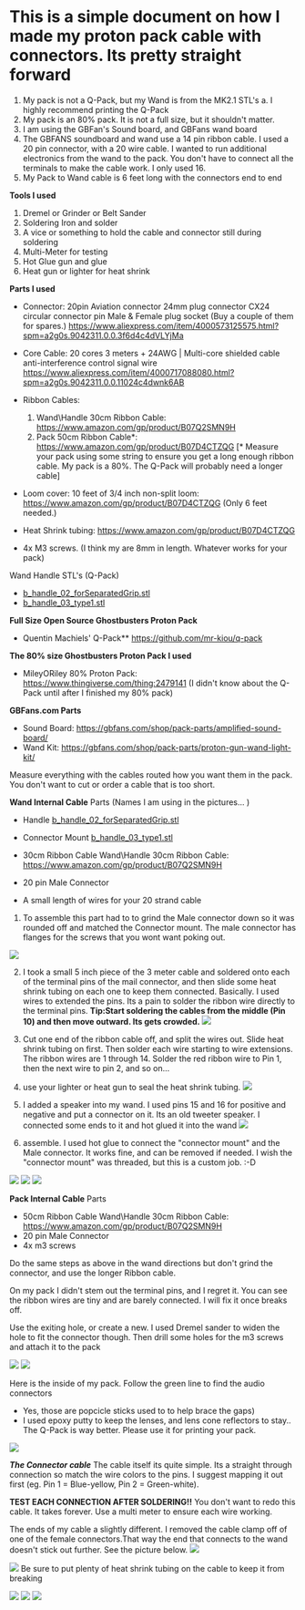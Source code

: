 # This is a simple document on how I made my proton pack cable with connectors. Its pretty straight forward

1. My pack is not a Q-Pack, but my Wand is from the MK2.1 STL's
  a. I highly recommend printing the Q-Pack
2. My pack is an 80% pack. It is not a full size, but it shouldn't matter.
3. I am using the GBFan's Sound board, and GBFans wand board
4. The GBFANS soundboard and wand use a 14 pin ribbon cable.
     I used a 20 pin connector, with a 20 wire cable. I wanted to run additional electronics from the wand to the pack.  You don't have to connect all the terminals to make the cable work. I only used 16.   
5. My Pack to Wand cable is 6 feet long with the connectors end to end

**Tools I used**
1) Dremel or Grinder or Belt Sander
2) Soldering Iron and solder
3) A vice or something to hold the cable and connector still during soldering
4) Multi-Meter for testing
5) Hot Glue gun and glue
6) Heat gun or lighter for heat shrink

**Parts I used**
- Connector: 20pin Aviation connector 24mm plug connector CX24 circular connector pin Male & Female plug socket (Buy a couple of them for spares.)
https://www.aliexpress.com/item/4000573125575.html?spm=a2g0s.9042311.0.0.3f6d4c4dVLYjMa

- Core Cable: 20 cores 3 meters + 24AWG | Multi-core shielded cable anti-interference control signal wire https://www.aliexpress.com/item/4000717088080.html?spm=a2g0s.9042311.0.0.11024c4dwnk6AB
- Ribbon Cables:
  1. Wand\Handle 30cm Ribbon Cable: https://www.amazon.com/gp/product/B07Q2SMN9H
  2. Pack 50cm Ribbon Cable*:  https://www.amazon.com/gp/product/B07D4CTZQG
   [* Measure your pack using some string to ensure you get a long enough ribbon cable. My pack is a 80%. The Q-Pack will probably need a longer cable]

- Loom cover: 10 feet of 3/4 inch non-split loom: https://www.amazon.com/gp/product/B07D4CTZQG (Only 6 feet needed.)

- Heat Shrink tubing: https://www.amazon.com/gp/product/B07D4CTZQG
- 4x M3 screws.  (I think my are 8mm in length. Whatever works for your pack)


Wand Handle STL's (Q-Pack) 
- [b_handle_02_forSeparatedGrip.stl ](https://github.com/mr-kiou/q-pack/blob/MK3/WAND/Back_handle/STL/b_handle_02_forSeparatedGrip.stl)
- [b_handle_03_type1.stl](https://github.com/mr-kiou/q-pack/blob/MK3/WAND/Back_handle/STL/b_handle_03_type1.stl)
  
**Full Size Open Source Ghostbusters Proton Pack**
- Quentin Machiels' Q-Pack** https://github.com/mr-kiou/q-pack

**The 80% size Ghostbusters Proton Pack I used**
- MileyORiley 80% Proton Pack: https://www.thingiverse.com/thing:2479141
(I didn't know about the Q-Pack until after I finished my 80% pack)

**GBFans.com Parts**
- Sound Board: https://gbfans.com/shop/pack-parts/amplified-sound-board/
- Wand Kit: https://gbfans.com/shop/pack-parts/proton-gun-wand-light-kit/



Measure everything with the cables routed how you want them in the pack. You don't want to cut or order a cable that is too short.

**Wand Internal Cable**
Parts (Names I am using in the pictures... )
- Handle
[b_handle_02_forSeparatedGrip.stl](https://github.com/mr-kiou/q-pack/blob/MK3/WAND/Back_handle/STL/b_handle_02_forSeparatedGrip.stl)

- Connector Mount 
[b_handle_03_type1.stl](https://github.com/mr-kiou/q-pack/blob/MK3/WAND/Back_handle/STL/b_handle_03_type1.stl)

- 30cm Ribbon Cable Wand\Handle 30cm Ribbon Cable: https://www.amazon.com/gp/product/B07Q2SMN9H

- 20 pin Male Connector 

- A small length of wires for your 20 strand cable

1) To assemble this part had to to grind the Male connector down so it was rounded off and matched the Connector mount.  The male connector has flanges for the screws that you wont want poking out.  

![](2021-08-30-16-13-41.png)

2) I took a small 5 inch piece of the 3 meter cable and soldered onto each of the terminal pins of the mail connector, and then slide some heat shrink tubing on each one to keep them connected. Basically. I used wires to extended the pins. Its a pain to solder the ribbon wire directly to the terminal pins.  **Tip:Start soldering the cables from the middle (Pin 10) and then move outward. Its gets crowded.**
   ![](2021-08-30-15-38-00.png)
3) Cut one end of the ribbon cable off, and split the wires out.  Slide heat shrink tubing on first. Then solder each wire starting to wire extensions. The ribbon wires are 1 through 14.  Solder the red ribbon wire to Pin 1, then the next wire to pin 2, and so on...  
4) use your lighter or heat gun to seal the heat shrink tubing. 
![](2021-08-30-15-40-55.png)


5) I added a speaker into my wand.  I used pins 15 and 16 for positive and negative and put a connector on it. Its an old tweeter speaker. I connected some ends to it and hot glued it into the wand
![](2021-08-30-15-38-20.png)

6) assemble. I used hot glue to connect the "connector mount"  and the  Male connector.  It works fine, and can be removed if needed. I wish the "connector mount" was threaded, but this is a custom job. :-D

![](2021-08-30-15-42-54.png)
![](2021-08-30-16-10-35.png)
![](2021-08-30-16-16-34.png)

**Pack Internal Cable**
Parts
- 50cm Ribbon Cable Wand\Handle 30cm Ribbon Cable: https://www.amazon.com/gp/product/B07Q2SMN9H
- 20 pin Male Connector 
- 4x m3 screws

Do the same steps as above in the wand directions but don't grind the connector, and use the longer Ribbon cable. 

On my pack I didn't stem out the terminal pins, and I regret it.  You can see the ribbon wires are tiny and are barely connected. I will fix it once breaks off.   

Use the exiting hole, or create a new.  I used Dremel sander to widen the hole to fit the connector though. Then drill some holes for the m3 screws and attach it to the pack

![](2021-08-30-15-53-43.png)
![](2021-08-30-15-54-30.png)

Here is the inside of my pack.  Follow the green line to find the audio connectors
- Yes, those are popcicle sticks used to to help brace the gaps)
- I used epoxy putty to keep the lenses, and lens cone reflectors to stay.. 
The Q-Pack is way better. Please use it for printing your pack.

![](2021-08-30-15-57-09.png)


***The Connector cable***
The cable itself its quite simple. Its a straight through connection so match the wire colors to the pins. I suggest mapping it out first (eg.  Pin 1 = Blue-yellow, Pin 2 = Green-white).  

**TEST EACH CONNECTION AFTER SOLDERING!!** 
You don't want to redo this cable. It takes forever. 
Use a multi meter to ensure each wire working.  


The ends of my cable a slightly different. I removed the cable clamp off of one of the female connectors.That way the end that connects to the wand doesn't stick out further.  See the picture below. 
![](2021-08-30-16-10-56.png)

![](2021-08-30-16-14-26.png)
Be sure to put plenty of heat shrink tubing on the cable to keep it from breaking

![](2021-08-30-16-17-43.png)
![](2021-08-30-16-18-26.png)
![](2021-08-30-16-25-42.png)
